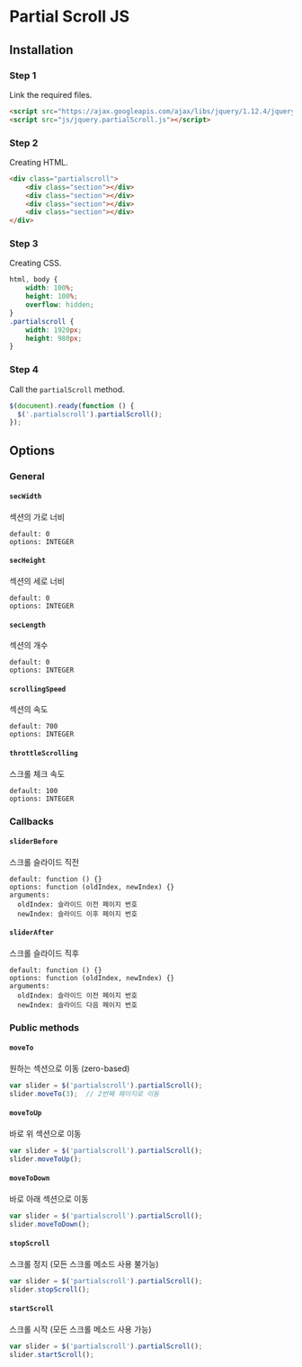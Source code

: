 # Partial Scroll JS

## Installation

### Step 1

Link the required files.

```html
<script src="https://ajax.googleapis.com/ajax/libs/jquery/1.12.4/jquery.min.js"></script>
<script src="js/jquery.partialScroll.js"></script>
```

### Step 2

Creating HTML.

```html
<div class="partialscroll">
    <div class="section"></div>
    <div class="section"></div>
    <div class="section"></div>
    <div class="section"></div>
</div>
```

### Step 3

Creating CSS.

```css
html, body {
    width: 100%;
    height: 100%;
    overflow: hidden;
}
.partialscroll {
    width: 1920px;
    height: 980px;
}
```

### Step 4

Call the `partialScroll` method.

```js
$(document).ready(function () {
  $('.partialscroll').partialScroll();
});
```

## Options

### General

#### `secWidth`

섹션의 가로 너비

```
default: 0
options: INTEGER
```

#### `secHeight`

섹션의 세로 너비

```
default: 0
options: INTEGER
```

#### `secLength`

섹션의 개수

```
default: 0
options: INTEGER
```

#### `scrollingSpeed`

섹션의 속도

```
default: 700
options: INTEGER
```

#### `throttleScrolling`

스크롤 체크 속도

```
default: 100
options: INTEGER
```

### Callbacks

#### `sliderBefore`

스크롤 슬라이드 직전

```
default: function () {}
options: function (oldIndex, newIndex) {}
arguments:
  oldIndex: 슬라이드 이전 페이지 번호
  newIndex: 슬라이드 이후 페이지 번호
```

#### `sliderAfter`

스크롤 슬라이드 직후

```
default: function () {}
options: function (oldIndex, newIndex) {}
arguments:
  oldIndex: 슬라이드 이전 페이지 번호
  newIndex: 슬라이드 다음 페이지 번호
```

### Public methods

#### `moveTo`

원하는 섹션으로 이동 (zero-based)

```js
var slider = $('partialscroll').partialScroll();
slider.moveTo(3);  // 2번째 페이지로 이동
```

#### `moveToUp`

바로 위 섹션으로 이동

```js
var slider = $('partialscroll').partialScroll();
slider.moveToUp();
```

#### `moveToDown`

바로 아래 섹션으로 이동

```js
var slider = $('partialscroll').partialScroll();
slider.moveToDown();
```

#### `stopScroll`

스크롤 정지 (모든 스크롤 메소드 사용 불가능)

```js
var slider = $('partialscroll').partialScroll();
slider.stopScroll();
```

#### `startScroll`

스크롤 시작 (모든 스크롤 메소드 사용 가능)

```js
var slider = $('partialscroll').partialScroll();
slider.startScroll();
```
